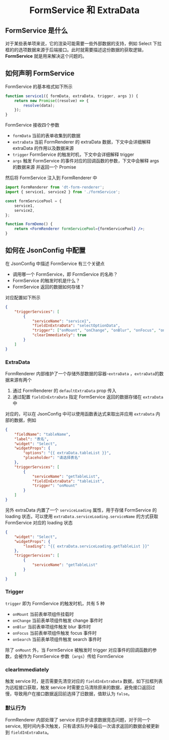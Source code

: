 <h1 align='center'>FormService 和 ExtraData</h1>

## FormService 是什么

对于某些表单项来说，它的渲染可能需要一些外部数据的支持，例如 Select 下拉框的的选项数据来源于后端接口。此时就需要描述这份数据的获取逻辑，**FormService** 就是用来解决这个问题的。

## 如何声明 FormService

FormService 的基本格式如下所示

```js
function service1({ formData, extraData, trigger, args }) {
    return new Promise((resolve) => {
        resolve(data);
    });
}
```

FormService 接收四个参数

-   `formData` 当前的表单收集到的数据
-   `extraData` 当前 FormRenderer 的 extraData 数据，下文中会详细解释 extraData 的作用以及数据来源
-   `trigger` FormService 的触发时机，下文中会详细解释 trigger
-   `args` 触发 FormService 的事件对应的回调函数的参数，下文中会解释 args 的数据来源
    并返回一个 Promise

然后将 FormService 注入到 FormRenderer 中

```jsx
import FormRenderer from 'dt-form-renderer';
import { service1, service2 } from './formService';

const formServicePool = {
    service1,
    service2,
};

function FormDemo() {
    return <FormRenderer formServicePool={formServicePool} />;
}
```

## 如何在 JsonConfig 中配置

在 JsonConfig 中描述 FormService 有三个关键点

-   调用哪一个 FormService，即 FormService 的名称？
-   FormService 的触发时机是什么？
-   FormService 返回的数据如何存储？

对应配置如下所示

```json
{
    "triggerServices": [
        {
            "serviceName": "service1",
            "fieldInExtraData": "selectOptionData",
            "trigger": ["onMount", "onChange", "onBlur", "onFocus", "onSearch"],
            "clearImmediately": true
        }
    ]
}
```

### ExtraData

FormRenderer 内部维护了一个存储外部数据的容器-`extraData` ，`extraData`的数据来源有两个

1. 通过 FormRenderer 的 `defaultExtraData` prop 传入
2. 通过配置 `fieldInExtraData` 指定 FormService 返回的数据存储在 `extraData` 中

对应的，可以在 JsonConfig 中可以使用函数表达式来取出并应用 `extraData` 内部的数据，例如

```json
{
    "fieldName": "tableName",
    "label": "表名",
    "widget": "Select",
    "widgetProps": {
        "options": "{{ extraData.tableList }}",
        "placeholder": "请选择表名"
    },
    "triggerServices": [
        {
            "serviceName": "getTableList",
            "fieldInExtraData": "tableList",
            "trigger": "onMount"
        }
    ]
}
```

另外 extraData 内置了一个 `serviceLoading` 属性，用于存储 FormService 的 loading 状态，可以使用 `extraData.serviceLoading.serviceName` 的方式获取 FormService 对应的 loading 状态

```json
{
    "widget": "Select",
    "widgetProps": {
        "loading": "{{ extraData.serviceLoading.getTableList }}"
    },
    "triggerServices": [
        {
            "serviceName": "getTableList"
        }
    ]
}
```

### Trigger

`trigger` 即为 FormService 的触发时机，共有 5 种

-   `onMount` 当前表单项组件挂载时
-   `onChange` 当前表单项组件触发 change 事件时
-   `onBlur` 当前表单项组件触发 blur 事件时
-   `onFocus` 当前表单项组件触发 focus 事件时
-   `onSearch` 当前表单项组件触发 search 事件时

除了 `onMount` 外，当 FormService 被触发时 trigger 对应事件的回调函数的参数，会被作为 FormService 参数（`args`）传给 FormService

### clearImmediately

触发 service 时，是否需要先清空对应的 `fieldInExtraData` 数据，如下拉框列表为远程接口获取，触发 service 时需要立马清除原来的数据，避免接口返回过慢，导致用户在接口数据返回前选择了旧数据，值默认为 `false`。


### 默认行为

FormRenderer 内部处理了 service 的异步请求数据竞态问题，对于同一个 service, 短时间内多次触发，只有请求队列中最后一次请求返回的数据会被更新到 `fieldInExtraData`。